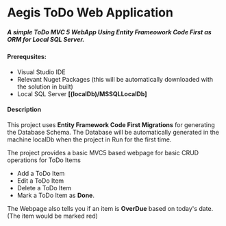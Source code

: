 # Aegis ToDo Web Application
##### A simple ToDo MVC 5 WebApp Using Entity Frameowork Code First as ORM for Local SQL Server.

#### Prerequsites:
- Visual Studio IDE
- Relevant Nuget Packages (this will be automatically downloaded with the solution in built)
- Local SQL Server **[(localDb)/MSSQLLocalDb]**

#### Description
This project uses **Entity Framework Code First Migrations** for generating the Database Schema. The Database will be automatically generated in the machine localDb when the project in Run for the first time.

The project provides a basic MVC5 based webpage for basic CRUD operations for ToDo Items
- Add a ToDo Item
- Edit a ToDo Item
- Delete a ToDo Item
- Mark a ToDo Item as **Done**.

The Webpage also tells you if an item is **OverDue** based on today's date. (The item would be marked red)
